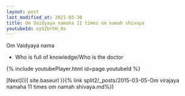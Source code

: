 ```yaml
---
layout: post
last_modified_at: 2021-03-30
title: Om Vaidyaya namaha 11 times om namah shivaya
youtubeId: oySZbrhH_Xo
---
```

 
 
Om Vaidyaya nama 
 
 -  Who is full of knowledge/Who is the doctor 
 
  
 
  
 
 
 
 
 
 


{% include youtubePlayer.html id=page.youtubeId %}
 
[Next]({{ site.baseurl }}{% link  split2/_posts/2015-03-05-Om virajaya namaha 11 times om namah shivaya.md%})
 
